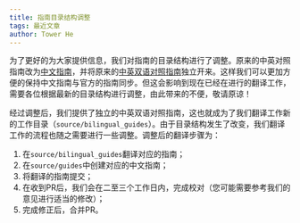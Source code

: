 ```yaml
---
title: 指南目录结构调整
tags: 最近文章
author: Tower He
---
```


为了更好的为大家提供信息，我们对指南的目录结构进行了调整。原来的中英对照指南改为[中文指南](http://emberjs.cn/guides)，并将原来的[中英双语对照指南](http://emberjs.cn/bilingual_guides)独立开来。这样我们可以更加方便的保持中文指南与官方的指南同步。但这会影响到现在已经在进行的翻译工作，需要各位根据最新的目录结构进行调整，由此带来的不便，敬请原谅！

经过调整后，我们提供了独立的中英双语对照指南，这也就成为了我们翻译工作新的工作目录（`source/bilingual_guides`）。由于目录结构发生了改变，我们翻译工作的流程也随之需要进行一些调整。调整后的翻译步骤为：

1. 在`source/bilingual_guides`翻译对应的指南；
2. 在`source/guides`中创建对应的中文指南；
3. 将翻译的指南提交；
4. 在收到PR后，我们会在二至三个工作日内，完成校对（您可能需要参考我们的意见进行适当的修改）；
5. 完成修正后，合并PR。

